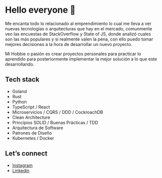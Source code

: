 # Hello everyone 👋

Me encanta todo lo relacionado al emprendimiento lo cual me lleva a ver nuevas tecnologías o arquitecturas que hay en el mercado, comunmente veo las encuestas de StackOverflow y State of JS, donde analizó cuales son las más populares y si realmente valen la pena, con ello puedo tomar mejores decisiones a la hora de desarrollar un nuevo proyecto.

Mi Hobbie o pasión es crear proyectos personales para practicar lo aprendido para posteriormente implementar la mejor solución a lo que este desarrollando.

## Tech stack
- Goland
- Rust
- Python
- TypeScript / React
- Microservicios / CQRS / DDD / CockroachDB
- Clean Architecture
- Principios SOLID / Buenas Prácticas / TDD
- Arquitectura de Software
- Patrones de Diseño
- Kubernetes / Docker

## Let’s connect
- [Instagram](https://www.instagram.com/jeduardomurrieta/)
- [Linkedin](https://www.linkedin.com/in/eduardomurrieta/)
